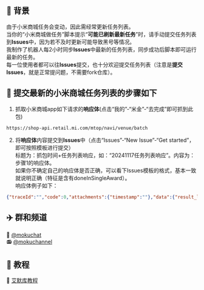 ##  👑 背景
由于小米商城任务会变动，因此需经常更新任务列表。  
当你的“小米商城做任务”脚本提示“**可能已刷新最新任务**”时，请手动提交任务列表到**Issues**中，因为若不及时更新可能导致黑号等情况。  
我制作了机器人每2小时同步**Issues**中最新的任务列表，同步成功后脚本即可运行最新的任务。  
每一位使用者都可以往**Issues**提交，也十分欢迎提交任务列表（注意是**提交Issues**，就是正常提问题，不需要fork仓库）。    

## 🐳 提交最新的小米商城任务列表的步骤如下 
1. 抓取小米商城app如下请求的**响应体**(点击“我的”-“米金”-“去完成”即可抓到此包)
```
https://shop-api.retail.mi.com/mtop/navi/venue/batch 
```  

2. 将**响应体**内容提交到**Issues**中（点击“Issues”-“New Issue”-“Get started”，即可按照模板进行提交）  
标题为：抓包时间+任务列表响应，如：“20241117任务列表响应”。内容为：步骤1的响应体。  
如果你不确定自己的响应体是否正确，可以看下Issues模板的格式，基本一致就说明正确（特征是含有doneInSingleAward）。    
响应体例子如下：  
```json
{"traceId":"","code":0,"attachments":{"timestamp":""},"data":{"result_list":[{"amountTotal":760,"jumpUrl":"","tipList":["完成每日签到赚米金","积攒米金兑超级好物"],"waitArrival":0,"waitReceiveList":[],"waitReceiveTotal":0},{"components":[{"actId":"6706c0695404a23dfb5b2cab","taskId":"6706c0695243011f230d465d","taskName":"米金签到","taskDesc":"","taskType":110,"finishedNumber":0},{"actId":"6706c0695404a23dfb5b2cab","taskId":"6706edf30344c966c5b46681","taskName":"来会员中心 领专属好券","taskDesc":"浏览10秒+10米金","taskType":200,"finishedNumber":0},{"actId":"6706c0695404a23dfb5b2cab","taskId":"670f6baf1d65ee598c4fc39d","taskName":"新客专享福利","taskDesc":"浏览10秒+10米金","taskType":200,"finishedNumber":0},{"actId":"6706c0695404a23dfb5b2cab","taskId":"670fa2ba57e9a97a89265b63","taskName":"逛手机频道 选心动手机","taskDesc":"浏览10秒+10米金","taskType":200,"finishedNumber":0},{"actId":"6706c0695404a23dfb5b2cab","taskId":"6720abdc4015d32aaaa400bc","taskName":"Xiaomi 15系列 新品手机","taskDesc":"浏览10秒+10米金","taskType":200,"finishedNumber":0}]},{"components":[{"actId":"","taskId":"","taskName":"米金抽奖","taskDesc":"","taskType":128,"finishedNumber":0,"totalNumber":20,"startTime":1720000000000,"endTime":1730000000000,"status":2,"scores":0,"singleCostScores":30,"costType":2,"cycleTime":0,"taskRefreshWay":0,"upperLimit":20,"canDo":true}]}]},"message":"ok"}
```

## ✈️ 群和频道 
🔮 <a href="https://t.me/mokuchat">@mokuchat</a><br>
📻️ <a href="https://t.me/mokuchannel">@mokuchannel</a>

## 🍨 教程 
📖 <a href="https://jewel-pullover-9d0.notion.site/dfec17946a164658bb77e9682df954a2?pvs=4">艾默库教程</a>

